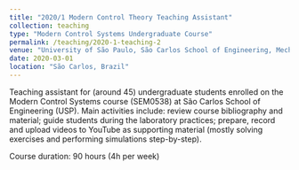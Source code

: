 ```yaml
---
title: "2020/1 Modern Control Theory Teaching Assistant"
collection: teaching
type: "Modern Control Systems Undergraduate Course"
permalink: /teaching/2020-1-teaching-2
venue: "University of São Paulo, São Carlos School of Engineering, Mechanical Engineering Department"
date: 2020-03-01
location: "São Carlos, Brazil"
---
```


Teaching assistant for (around 45) undergraduate students enrolled on the Modern Control Systems course (SEM0538) at São Carlos School of Engineering (USP).
Main activities include: review course bibliography and material; guide students during the laboratory practices; prepare, record and upload videos to YouTube as supporting material (mostly solving exercises and performing simulations step-by-step).

Course duration: 90 hours (4h per week)